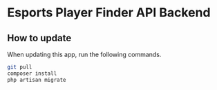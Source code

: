 # Esports Player Finder API Backend

## How to update

When updating this app, run the following commands.

 ```bash
 git pull
 composer install
 php artisan migrate
